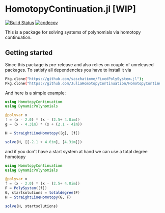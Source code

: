 # HomotopyContinuation.jl [WIP]
[![Build Status](https://travis-ci.org/JuliaHomotopyContinuation/HomotopyContinuation.jl.svg?branch=totaldegree)](https://travis-ci.org/JuliaHomotopyContinuation/HomotopyContinuation.jl)
[![codecov](https://codecov.io/gh/JuliaHomotopyContinuation/HomotopyContinuation.jl/branch/master/graph/badge.svg)](https://codecov.io/gh/JuliaHomotopyContinuation/HomotopyContinuation.jl)

This is a package for solving systems of polynomials via homotopy continuation.

Getting started
-----------
Since this package is pre-release and also relies on couple of unreleased packages. To satisfy all dependencies you have to install it via
```sh
Pkg.clone("https://github.com/saschatimme/FixedPolySystem.jl");
Pkg.clone("https://github.com/JuliaHomotopyContinuation/HomotopyContinuation.jl.git")
```

And here is a simple example:
```julia
using HomotopyContinuation
using DynamicPolynomials

@polyvar x
f = (x - 2.0) * (x - (2.5+ 4.0im))
g = (x - 4.3im) * (x + (2.1 - 4im))

H = StraightLineHomotopy([g], [f])

solve(H, [[-2.1 + 4.0im], [4.3im]])
```

and if you don't have a start system at hand we can use a total degree homotopy
```julia
using HomotopyContinuation
using DynamicPolynomials

@polyvar x
f = (x - 2.0) * (x - (2.5+ 4.0im))
F = PolySystem([f])
G, startsolutions = totaldegree(F)
H = StraightLineHomotopy(G, F)

solve(H, startsolutions)
```
